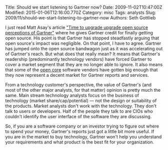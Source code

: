 Title: Should we start listening to Gartner now?
Date: 2009-11-02T10:47:00Z
Modified: 2015-01-06T12:16:00.770Z
Category: misc
Tags: analysts
Slug: 2009/11/should-we-start-listening-to-gartner-now
Authors: Seth Gottlieb

I just read Matt Asay's article ["Time to upgrade upgrade open source perceptions of Gartner"](http://news.cnet.com/8301-13505_3-10388091-16.htm) where he gives Gartner credit for finally getting open source. His point is that Gartner has stopped steadfastly arguing that open source's impact was negligible. On that point, I have to agree. Gartner has jumped onto the open source bandwagon just as it was accelerating out of Gartner's reach. But what does that really mean? It means that Gartner's readership (predominantly technology vendors) have forced Gartner to cover a market segment that they are no longer able to ignore. It also means that some of the [open core](http://www.contenthere.net/2009/10/open-core.html) software vendors have gotten big enough that they now represent a decent market for Gartner reports and services.  

From a technology customer's perspective, the value of Gartner's (and most of the other major analysts, for that matter) opinion is pretty much the same. Main stream technology analysts focus on the business of technology (market share/cap/potential) — not the design or suitability of the products. Market analysts don't work with the technology. They don't talk to users or developers. Half of the people they talk to are CIOs who couldn't identify the user interface of the software they are discussing.  

So, if you are a software company or an investor trying to figure out where to spend your money, Gartner's reports just got a little bit more useful. If you are in the market to buy technology, Gartner won't help you understand your requirements and what product is the best fit for your organization. 
